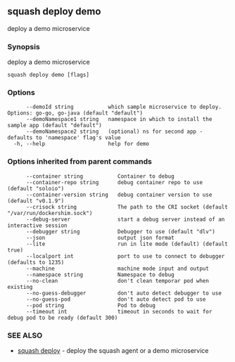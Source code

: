## squash deploy demo

deploy a demo microservice

### Synopsis

deploy a demo microservice

```
squash deploy demo [flags]
```

### Options

```
      --demoId string           which sample microservice to deploy. Options: go-go, go-java (default "default")
      --demoNamespace1 string   namespace in which to install the sample app (default "default")
      --demoNamespace2 string   (optional) ns for second app - defaults to 'namespace' flag's value
  -h, --help                    help for demo
```

### Options inherited from parent commands

```
      --container string           Container to debug
      --container-repo string      debug container repo to use (default "soloio")
      --container-version string   debug container version to use (default "v0.1.9")
      --crisock string             The path to the CRI socket (default "/var/run/dockershim.sock")
      --debug-server               start a debug server instead of an interactive session
      --debugger string            Debugger to use (default "dlv")
      --json                       output json format
      --lite                       run in lite mode (default) (default true)
      --localport int              port to use to connect to debugger (defaults to 1235)
      --machine                    machine mode input and output
      --namespace string           Namespace to debug
      --no-clean                   don't clean temporar pod when existing
      --no-guess-debugger          don't auto detect debugger to use
      --no-guess-pod               don't auto detect pod to use
      --pod string                 Pod to debug
      --timeout int                timeout in seconds to wait for debug pod to be ready (default 300)
```

### SEE ALSO

* [squash deploy](squash_deploy.md)	 - deploy the squash agent or a demo microservice

